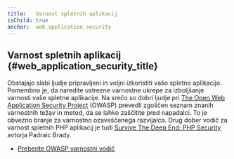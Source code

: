 ```yaml
---
title:   Varnost spletnih aplikacij
isChild: true
anchor:  web_application_security
---
```


## Varnost spletnih aplikacij {#web_application_security_title}

Obstajajo slabi ljudje pripravljeni in voljni izkoristiti vašo spletno aplikacijo. Pomembno je, da
naredite ustrezne varnostne ukrepe za izboljšanje varnosti vaše spletne aplikacije. Na srečo so dobri
ljudje pri [The Open Web Application Security Project][1] (OWASP) prevedli zgoščen seznam znanih varnostnih težav
in metod, da se lahko zaščitite pred napadalci. To je obvezno branje za varnostno ozaveščenega razvijalca. Drug dober vodič
za varnost spletnih PHP aplikacij je tudi [Survive The Deep End: PHP Security][3] avtorja Padraic Brady.

* [Preberite OWASP varnostni vodič][2]


[1]: https://www.owasp.org/
[2]: https://www.owasp.org/index.php/Guide_Table_of_Contents
[3]: http://phpsecurity.readthedocs.org/en/latest/index.html
